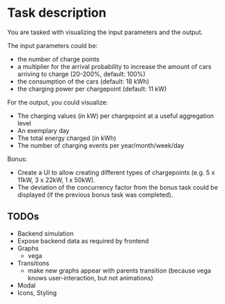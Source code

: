 # Task description

You are tasked with visualizing the input parameters and the output.

The input parameters could be:

- the number of charge points
- a multiplier for the arrival probability to increase the amount of cars arriving to charge (20-200%, default: 100%)
- the consumption of the cars (default: 18 kWh)
- the charging power per chargepoint (default: 11 kW)

For the output, you could visualize:

- The charging values (in kW) per chargepoint at a useful aggregation level
- An exemplary day
- The total energy charged (in kWh)
- The number of charging events per year/month/week/day

Bonus:

- Create a UI to allow creating different types of chargepoints (e.g. 5 x 11kW, 3 x 22kW, 1 x 50kW).
- The deviation of the concurrency factor from the bonus task could be displayed (if the previous bonus task was completed).

## TODOs

- Backend simulation
- Expose backend data as required by frontend
- Graphs
  - vega
- Transitions
  - make new graphs appear with parents transition (because vega knows user-interaction, but not animations)
- Modal
- Icons, Styling
